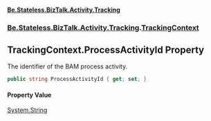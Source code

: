 #### [Be.Stateless.BizTalk.Activity.Tracking](README.md 'README')
### [Be.Stateless.BizTalk.Activity.Tracking](Be.Stateless.BizTalk.Activity.Tracking.md 'Be.Stateless.BizTalk.Activity.Tracking').[TrackingContext](TrackingContext.md 'Be.Stateless.BizTalk.Activity.Tracking.TrackingContext')

## TrackingContext.ProcessActivityId Property

The identifier of the BAM process activity.

```csharp
public string ProcessActivityId { get; set; }
```

#### Property Value
[System.String](https://docs.microsoft.com/en-us/dotnet/api/System.String 'System.String')